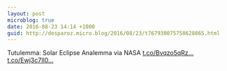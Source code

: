 ```yaml
---
layout: post
microblog: true
date: 2016-08-23 14:14 +1000
guid: http://desparoz.micro.blog/2016/08/23/t767938075758628865.html
---
```

Tutulemma: Solar Eclipse Analemma  via NASA [t.co/Bvqzo5qRz...](https://t.co/Bvqzo5qRzw) [t.co/Ewj3c7Il0...](https://t.co/Ewj3c7Il0P)
